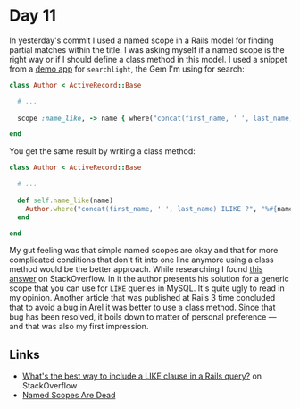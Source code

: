 # Day 11

In yesterday's commit I used a named scope in a Rails model for finding partial matches within the title. I was asking myself if a named scope is the right way or if I should define a class method in this model. I used a snippet from a [demo app](https://github.com/nathanl/bookfinder) for `searchlight`, the Gem I'm using for search:

```ruby
class Author < ActiveRecord::Base

  # ...
  
  scope :name_like, -> name { where("concat(first_name, ' ', last_name) ILIKE ?", "%#{name}%") }

end
```

You get the same result by writing a class method:

```ruby
class Author < ActiveRecord::Base

  # ...
  
  def self.name_like(name)
    Author.where("concat(first_name, ' ', last_name) ILIKE ?", "%#{name}%") }
  end

end
```

My gut feeling was that simple named scopes are okay and that for more complicated conditions that don't fit into one line anymore using a class method would be the better approach. While researching I found [this answer](http://stackoverflow.com/a/7051169) on StackOverflow. In it the author presents his solution for a generic scope that you can use for `LIKE` queries in MySQL. It's quite ugly to read in my opinion. Another article that was published at Rails 3 time concluded that to avoid a bug in Arel it was better to use a class method. Since that bug has been resolved, it boils down to matter of personal preference — and that was also my first impression.

## Links

* [What's the best way to include a LIKE clause in a Rails query?](http://stackoverflow.com/questions/7051062/whats-the-best-way-to-include-a-like-clause-in-a-rails-query) on StackOverflow
* [Named Scopes Are Dead](http://www.railway.at/2010/03/09/named-scopes-are-dead/)